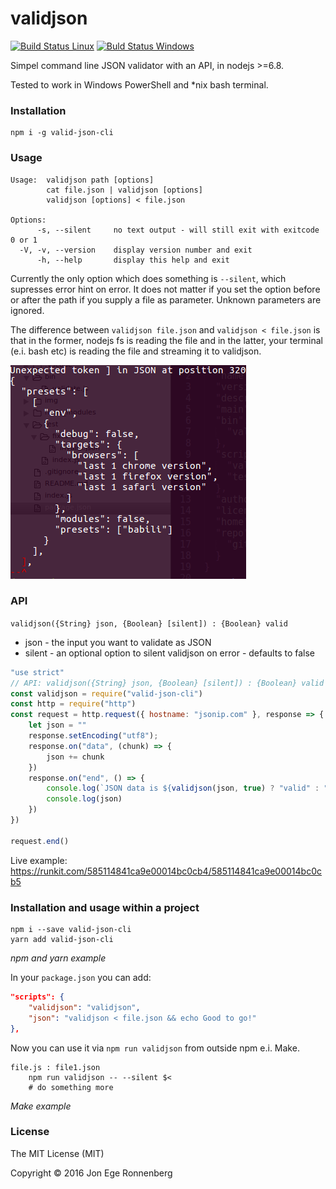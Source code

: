 validjson
=========
[![Build Status Linux](https://travis-ci.org/dotnetCarpenter/validate-json.svg?branch=master)](https://travis-ci.org/dotnetCarpenter/validate-json)
[![Buld Status Windows](https://ci.appveyor.com/api/projects/status/mvp3262p1qwj2hlx/branch/master?svg=true)](https://ci.appveyor.com/project/dotnetCarpenter/validate-json/)


Simpel command line JSON validator with an API, in nodejs >=6.8.

Tested to work in Windows PowerShell and *nix bash terminal.


### Installation ###

```
npm i -g valid-json-cli
```


### Usage ###

```
Usage:  validjson path [options]
        cat file.json | validjson [options]
        validjson [options] < file.json

Options:
      -s, --silent     no text output - will still exit with exitcode 0 or 1
  -V, -v, --version    display version number and exit
      -h, --help       display this help and exit
```

Currently the only option which does something is `--silent`, which supresses error hint
on error. It does not matter if you set the option before or after the path if you
supply a file as parameter. Unknown parameters are ignored.

The difference between `validjson file.json` and `validjson < file.json` is that
in the former, nodejs fs is reading the file and
in the latter, your terminal (e.i. bash etc) is reading the file and streaming it to validjson.


![displays errors in color on the command line](img/Screenshot_from_version_1.1.1.png "Graphical error hint")


### API ###

`validjson({String} json, {Boolean} [silent]) : {Boolean} valid`

+ json - the input you want to validate as JSON
+ silent - an optional option to silent validjson on error - defaults to false


```js
"use strict"
// API: validjson({String} json, {Boolean} [silent]) : {Boolean} valid
const validjson = require("valid-json-cli")
const http = require("http")
const request = http.request({ hostname: "jsonip.com" }, response => {
    let json = ""
    response.setEncoding("utf8");
    response.on("data", (chunk) => {
        json += chunk
    })
    response.on("end", () => {
        console.log(`JSON data is ${validjson(json, true) ? "valid" : "invalid"}`)
        console.log(json)
    })
})

request.end()
```
Live example: https://runkit.com/585114841ca9e00014bc0cb4/585114841ca9e00014bc0cb5

### Installation and usage within a project ###

```
npm i --save valid-json-cli
yarn add valid-json-cli
```
_npm and yarn example_

In your `package.json` you can add:

```json
"scripts": {
    "validjson": "validjson",
    "json": "validjson < file.json && echo Good to go!"
},
```

Now you can use it via `npm run validjson` from outside npm e.i. Make.

```make
file.js : file1.json
    npm run validjson -- --silent $<
    # do something more
```
_Make example_

### License ###

The MIT License (MIT)

Copyright © 2016 Jon Ege Ronnenberg

